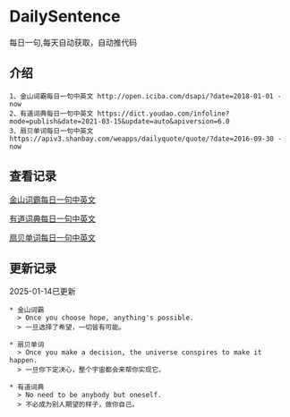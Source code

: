 # DailySentence

每日一句,每天自动获取，自动推代码

## 介绍

```
1、金山词霸每日一句中英文 http://open.iciba.com/dsapi/?date=2018-01-01 - now
2、有道词典每日一句中英文 https://dict.youdao.com/infoline?mode=publish&date=2021-03-15&update=auto&apiversion=6.0
3、扇贝单词每日一句中英文 https://apiv3.shanbay.com/weapps/dailyquote/quote/?date=2016-09-30 - now
```

## 查看记录

[金山词霸每日一句中英文](./data/iciba/)

[有道词典每日一句中英文](./data/youdao/)

[扇贝单词每日一句中英文](./data/shanbay/)

## 更新记录
2025-01-14已更新 
```
* 金山词霸
  > Once you choose hope, anything's possible.
  > 一旦选择了希望，一切皆有可能。

* 扇贝单词
  > Once you make a decision, the universe conspires to make it happen.
  > 一旦你下定决心，整个宇宙都会来帮你实现它。

* 有道词典
  > No need to be anybody but oneself.
  > 不必成为别人期望的样子，做你自己。

```
